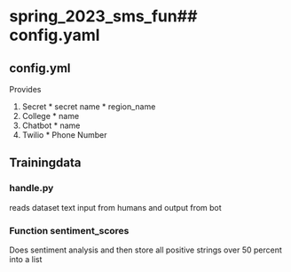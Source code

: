 # spring_2023_sms_fun## config.yaml

## config.yml

Provides
1. Secret
        * secret name
        * region_name
2. College
        * name
3. Chatbot
        * name
4. Twilio
        * Phone Number

## Trainingdata
### handle.py
reads dataset text input from humans and output from bot
### Function sentiment_scores
Does sentiment analysis and then store all positive strings over 50 percent into a list 